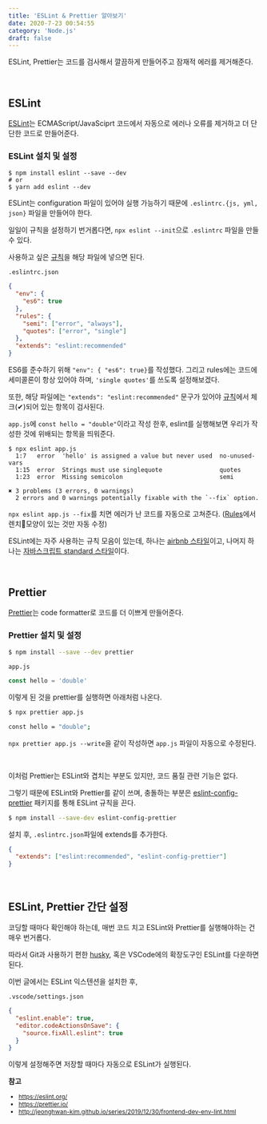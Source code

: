```yaml
---
title: 'ESLint & Prettier 알아보기'
date: 2020-7-23 00:54:55
category: 'Node.js'
draft: false
---
```


ESLint, Prettier는 코드를 검사해서 깔끔하게 만들어주고 잠재적 에러를 제거해준다.

<br />

## ESLint

[ESLint](https://eslint.org/)는 ECMAScript/JavaSciprt 코드에서 자동으로 에러나 오류를 제거하고 더 단단한 코드로 만들어준다.

### ESLint 설치 및 설정

```
$ npm install eslint --save --dev
# or
$ yarn add eslint --dev
```

ESLint는 configuration 파일이 있어야 실행 가능하기 때문에 `.eslintrc.{js, yml, json}` 파일을 만들어야 한다.

일일이 규칙을 설정하기 번거롭다면, `npx eslint --init`으로 `.eslintrc` 파일을 만들 수 있다.

사용하고 싶은 [규칙](https://eslint.org/docs/rules/)을 해당 파일에 넣으면 된다.

`.eslintrc.json`

```json
{
  "env": {
    "es6": true
  },
  "rules": {
    "semi": ["error", "always"],
    "quotes": ["error", "single"]
  },
  "extends": "eslint:recommended"
}
```

ES6를 준수하기 위해 `"env": { "es6": true}`를 작성했다. 그리고
rules에는 코드에 세미콜론이 항상 있어야 하며, `'single quotes'`를 쓰도록 설정해보겠다.

또한, 해당 파일에는 `"extends": "eslint:recommended"` 문구가 있어야 [규칙](https://eslint.org/docs/rules/)에서 체크(✔)되어 있는 항목이 검사된다.

`app.js`에 `const hello = "double"`이라고 작성 한후,
eslint를 실행해보면 우리가 작성한 것에 위배되는 항목을 띄워준다.

```
$ npx eslint app.js
  1:7   error  'hello' is assigned a value but never used  no-unused-vars
  1:15  error  Strings must use singlequote                quotes
  1:23  error  Missing semicolon                           semi

✖ 3 problems (3 errors, 0 warnings)
  2 errors and 0 warnings potentially fixable with the `--fix` option.
```

`npx eslint app.js --fix`를 치면 에러가 난 코드를 자동으로 고쳐준다. ([Rules](https://eslint.org/docs/rules/)에서 렌치🔧모양이 있는 것만 자동 수정)

ESLint에는 자주 사용하는 규칙 모음이 있는데, 하나는 [airbnb 스타일](https://github.com/airbnb/javascript)이고, 나머지 하나는 [자바스크립트 standard 스타일](https://standardjs.com/)이다.

<br />

## Prettier

[Prettier](https://prettier.io/)는 code formatter로 코드를 더 이쁘게 만들어준다.

### Prettier 설치 및 설정

```sh
$ npm install --save --dev prettier
```

`app.js`

```js
const hello = 'double'
```

이렇게 된 것을 prettier를 실행하면 아래처럼 나온다.

```sh
$ npx prettier app.js

const hello = "double";
```

`npx prettier app.js --write`을 같이 작성하면 `app.js` 파일이 자동으로 수정된다.

<br />

이처럼 Prettier는 ESLint와 겹치는 부분도 있지만, 코드 품질 관련 기능은 없다.

그렇기 때문에 ESLint와 Prettier를 같이 쓰며, 충돌하는 부분은 [eslint-config-prettier](https://github.com/prettier/eslint-config-prettier) 패키지를 통해 ESLint 규칙을 끈다.

```sh
$ npm install --save-dev eslint-config-prettier
```

설치 후, `.eslintrc.json`파일에 extends를 추가한다.

```json
{
  "extends": ["eslint:recommended", "eslint-config-prettier"]
}
```

<br />

## ESLint, Prettier 간단 설정

코딩할 때마다 확인해야 하는데, 매번 코드 치고 ESLint와 Prettier를 실행해야하는 건 매우 번거롭다.

따라서 Git과 사용하기 편한 [husky](https://github.com/typicode/husky), 혹은 VSCode에의 확장도구인 ESLint를 다운하면 된다.

이번 글에서는 ESLint 익스텐션을 설치한 후,

`.vscode/settings.json`

```json
{
  "eslint.enable": true,
  "editor.codeActionsOnSave": {
    "source.fixAll.eslint": true
  }
}
```

이렇게 설정해주면 저장할 때마다 자동으로 ESLint가 실행된다.

**참고**

<div style="font-size: 12px;">

- https://eslint.org/
- https://prettier.io/
- http://jeonghwan-kim.github.io/series/2019/12/30/frontend-dev-env-lint.html

</div>
